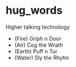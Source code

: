 # hug_words
Higher talking technology

* (Fire) Griph n Door
* (Air) Cog the Wrath
* (Earth) Puff n Tui
* (Water) Sly the Rhytm
